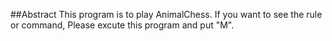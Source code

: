 ##Abstract
This program is to play AnimalChess.
If you want to see the rule or command, Please excute this program and put "M".
